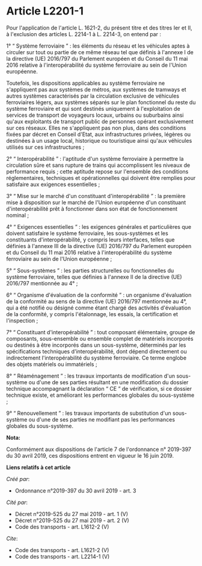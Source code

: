 # Article L2201-1

Pour l'application de l'article L. 1621-2, du présent titre et des titres Ier et II, à l'exclusion des articles L. 2214-1 à
L. 2214-3, on entend par : 

1° “ Système ferroviaire ” : les éléments du réseau et les véhicules aptes à circuler sur tout ou partie de ce même réseau
tel que définis à l'annexe I de la directive (UE) 2016/797 du Parlement européen et du Conseil du 11 mai 2016 relative à
l'interopérabilité du système ferroviaire au sein de l'Union européenne. 

Toutefois, les dispositions applicables au système ferroviaire ne s'appliquent pas aux systèmes de métros, aux systèmes de
tramways et autres systèmes caractérisés par la circulation exclusive de véhicules ferroviaires légers, aux systèmes séparés
sur le plan fonctionnel du reste du système ferroviaire et qui sont destinés uniquement à l'exploitation de services de
transport de voyageurs locaux, urbains ou suburbains ainsi qu'aux exploitants de transport public de personnes opérant
exclusivement sur ces réseaux. Elles ne s'appliquent pas non plus, dans des conditions fixées par décret en Conseil d'Etat,
aux infrastructures privées, légères ou destinées à un usage local, historique ou touristique ainsi qu'aux véhicules utilisés
sur ces infrastructures ; 

2° “ Interopérabilité ” : l'aptitude d'un système ferroviaire à permettre la circulation sûre et sans rupture de trains qui
accomplissent les niveaux de performance requis ; cette aptitude repose sur l'ensemble des conditions réglementaires,
techniques et opérationnelles qui doivent être remplies pour satisfaire aux exigences essentielles ; 

3° “ Mise sur le marché d'un constituant d'interopérabilité ” : la première mise à disposition sur le marché de l'Union
européenne d'un constituant d'interopérabilité prêt à fonctionner dans son état de fonctionnement nominal ; 

4° “ Exigences essentielles ” : les exigences générales et particulières que doivent satisfaire le système ferroviaire, les
sous-systèmes et les constituants d'interopérabilité, y compris leurs interfaces, telles que définies à l'annexe III de la
directive (UE) 2016/797 du Parlement européen et du Conseil du 11 mai 2016 relative à l'interopérabilité du système
ferroviaire au sein de l'Union européenne ; 

5° “ Sous-systèmes ” : les parties structurelles ou fonctionnelles du système ferroviaire, telles que définies à l'annexe II
de la directive (UE) 2016/797 mentionnée au 4° ; 

6° “ Organisme d'évaluation de la conformité ” : un organisme d'évaluation de la conformité au sens de la directive (UE)
2016/797 mentionnée au 4°, qui a été notifié ou désigné comme étant chargé des activités d'évaluation de la conformité, y
compris l'étalonnage, les essais, la certification et l'inspection ; 

7° “ Constituant d'interopérabilité ” : tout composant élémentaire, groupe de composants, sous-ensemble ou ensemble complet
de matériels incorporés ou destinés à être incorporés dans un sous-système, déterminés par les spécifications techniques
d'interopérabilité, dont dépend directement ou indirectement l'interopérabilité du système ferroviaire. Ce terme englobe des
objets matériels ou immatériels ; 

8° “ Réaménagement ” : les travaux importants de modification d'un sous-système ou d'une de ses parties résultant en une
modification du dossier technique accompagnant la déclaration “ CE ” de vérification, si ce dossier technique existe, et
améliorant les performances globales du sous-système ; 

9° “ Renouvellement ” : les travaux importants de substitution d'un sous-système ou d'une de ses parties ne modifiant pas les
performances globales du sous-système.

**Nota:**

Conformément aux dispositions de l'article 7 de l'ordonnance n° 2019-397 du 30 avril 2019, ces dispositions entrent en
vigueur le 16 juin 2019.

**Liens relatifs à cet article**

_Créé par_:

  - Ordonnance n°2019-397 du 30 avril 2019 - art. 3

_Cité par_:

  - Décret n°2019-525 du 27 mai 2019 - art. 1 (V)
  - Décret n°2019-525 du 27 mai 2019 - art. 2 (V)
  - Code des transports - art. L1612-2 (V)

_Cite_:

  - Code des transports - art. L1621-2 (V)
  - Code des transports - art. L2214-1 (V)
